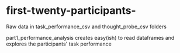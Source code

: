 # first-twenty-participants- 
Raw data in task_performance_csv and thought_probe_csv folders 

part1_performance_analysis creates easy(ish) to read dataframes and explores the participants' task performance
